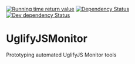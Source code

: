 [![Running time return value](https://img.shields.io/badge/Running%20Time%20Return%20Value-0%20$-red.svg)](#)
[![Dependency Status](https://david-dm.org/avdg/UglifyJSMonitor.svg)](https://david-dm.org/avdg/UglifyJSMonitor)
[![Dev dependency Status](https://david-dm.org/avdg/UglifyJSMonitor/dev-status.svg)](https://david-dm.org/avdg/UglifyJSMonitor#info=devDependencies)

# UglifyJSMonitor
Prototyping automated UglifyJS Monitor tools
